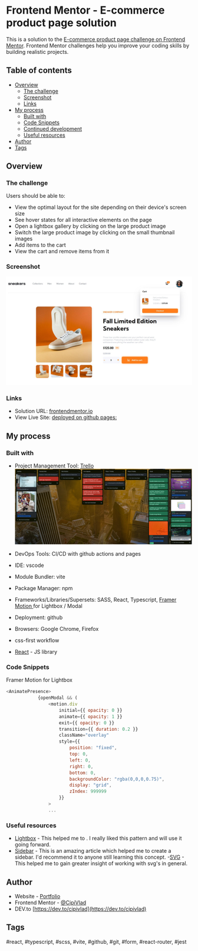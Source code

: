 # Frontend Mentor - E-commerce product page solution

This is a solution to the [E-commerce product page challenge on Frontend Mentor](https://www.frontendmentor.io/challenges/ecommerce-product-page-UPsZ9MJp6). Frontend Mentor challenges help you improve your coding skills by building realistic projects.

## Table of contents

- [Overview](#overview)
  - [The challenge](#the-challenge)
  - [Screenshot](#screenshot)
  - [Links](#links)
- [My process](#my-process)
  - [Built with](#built-with)
  - [Code Snippets](#code-sn)
  - [Continued development](#continued-development)
  - [Useful resources](#useful-resources)
- [Author](#author)
- [Tags](#tags)


## Overview

### The challenge

Users should be able to:

- View the optimal layout for the site depending on their device's screen size
- See hover states for all interactive elements on the page
- Open a lightbox gallery by clicking on the large product image
- Switch the large product image by clicking on the small thumbnail images
- Add items to the cart
- View the cart and remove items from it

### Screenshot

![](./src/assets/images/sneakers-project.jpg)

### Links

- Solution URL: [frontendmentor.io](https://your-solution-url.com)
- View Live Site: [deployed on github pages:](https://cipivlad.github.io/ecommerce-product-page/)

## My process

### Built with

- Project Management Tool: [Trello](https://trello.com/b/LzYHEZdo/e-commerce-product-page-frontendmentor) 
![Screenshot of my workflow](./public/screenshots/trelloboard/workInProgress2.png)

- DevOps Tools: CI/CD with github actions and pages
- IDE: vscode
- Module Bundler: vite
- Package Manager: npm
- Frameworks/Libraries/Supersets: SASS, React, Typescript, [Framer Motion ](https://www.framer.com/motion/examples/) for Lightbox / Modal
- Deployment: github
- Browsers: Google Chrome, Firefox
- css-first workflow
- [React](https://reactjs.org/) - JS library

### Code Snippets

Framer Motion for Lightbox

```js
<AnimatePresence>
            {openModal && (
                <motion.div
                    initial={{ opacity: 0 }}
                    animate={{ opacity: 1 }}
                    exit={{ opacity: 0 }}
                    transition={{ duration: 0.2 }}
                    className="overlay"
                    style={{
                        position: "fixed",
                        top: 0,
                        left: 0,
                        right: 0,
                        bottom: 0,
                        backgroundColor: "rgba(0,0,0,0.75)",
                        display: "grid",
                        zIndex: 999999
                    }}
                >
                ...

```

### Useful resources

- [Lightbox](https://www.framer.com/motion/examples/) - This helped me to . I really liked this pattern and will use it going forward.
- [Sidebar](https://www.w3schools.com/w3css/w3css_sidebar.asp) - This is an amazing article which helped me to create a sidebar. I'd recommend it to anyone still learning this concept.
-[SVG](https://css-tricks.com/change-color-of-svg-on-hover/) - This helped me to gain greater insight of working with svg's in general.


## Author

- Website - [Portfolio](https://cipivlad.github.io/myportfoliosite/)
- Frontend Mentor - [@CipiVlad](https://www.frontendmentor.io/profile/CipiVlad)
- DEV.to [https://dev.to/cipivlad](https://dev.to/cipivlad)

## Tags

#react, #typescript, #scss, #vite, #github, #git, #form, #react-router, #jest

